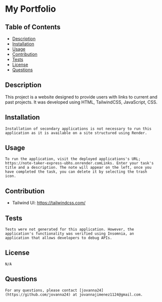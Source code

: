 # My Portfolio

## Table of Contents 
- [Description](#description) 
- [Installation](#installation)
- [Usage](#usage)
- [Contribution](#contribution)
- [Tests](#tests)
- [License](#license)
- [Questions](#questions)

## Description <a name="description"></a> 
This project is a website designed to provide users with links to current and past projects. It was developed using HTML, TailwindCSS, JavaScript, CSS. 

## Installation <a name="installation"></a>
    Installation of secondary applications is not necessary to run this application as it is available on a site structured using Render. 

## Usage <a name="usage"></a>
    To run the application, visit the deployed applications's URL; https://note-taker-express-ubhs.onrender.comLinks. Enter your task's title and a description. The note will appear on the left, once you have completed the task, you can delete it by selecting the trash icon. 

## Contribution <a name="contribution"></a>
- Tailwind UI: https://tailwindcss.com/

## Tests <a name="tests"></a>
    Tests were not generated for this application. However, the application's functionality was verified using Insomnia, an application that allows developers to debug APIs. 

## License <a name="license"></a>
    N/A

## Questions <a name="questions"></a>
    For any questions, please contact [jovanna24](https://github.com/jovanna24) at jovannajimenez1124@gmail.com.


